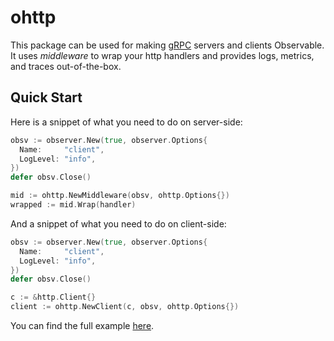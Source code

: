 # ohttp

This package can be used for making [gRPC](https://grpc.io) servers and clients Observable.
It uses _middleware_ to wrap your http handlers and provides logs, metrics, and traces out-of-the-box.

## Quick Start

Here is a snippet of what you need to do on server-side:

```go
obsv := observer.New(true, observer.Options{
  Name:     "client",
  LogLevel: "info",
})
defer obsv.Close()

mid := ohttp.NewMiddleware(obsv, ohttp.Options{})
wrapped := mid.Wrap(handler)
```

And a snippet of what you need to do on client-side:

```go
obsv := observer.New(true, observer.Options{
  Name:     "client",
  LogLevel: "info",
})
defer obsv.Close()

c := &http.Client{}
client := ohttp.NewClient(c, obsv, ohttp.Options{})
```

You can find the full example [here](./example).
